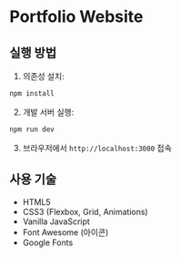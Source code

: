 # Portfolio Website

## 실행 방법

1. 의존성 설치:
```bash
npm install
```

2. 개발 서버 실행:
```bash
npm run dev
```

3. 브라우저에서 `http://localhost:3000` 접속

## 사용 기술

- HTML5
- CSS3 (Flexbox, Grid, Animations)
- Vanilla JavaScript
- Font Awesome (아이콘)
- Google Fonts
